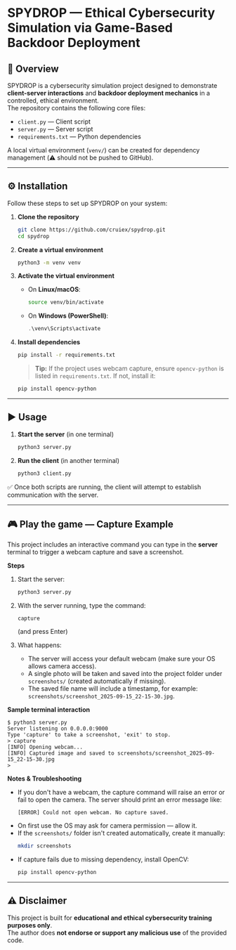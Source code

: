 # SPYDROP — Ethical Cybersecurity Simulation via Game-Based Backdoor Deployment

## 📌 Overview
SPYDROP is a cybersecurity simulation project designed to demonstrate **client-server interactions** and **backdoor deployment mechanics** in a controlled, ethical environment.  
The repository contains the following core files:

- `client.py` — Client script  
- `server.py` — Server script  
- `requirements.txt` — Python dependencies  

A local virtual environment (`venv/`) can be created for dependency management (⚠️ should not be pushed to GitHub).

---

## ⚙️ Installation

Follow these steps to set up SPYDROP on your system:

1. **Clone the repository**
   ```bash
   git clone https://github.com/cruiex/spydrop.git
   cd spydrop
   ```

2. **Create a virtual environment**
   ```bash
   python3 -m venv venv
   ```

3. **Activate the virtual environment**
   - On **Linux/macOS**:
     ```bash
     source venv/bin/activate
     ```
   - On **Windows (PowerShell)**:
     ```powershell
     .\venv\Scripts\activate
     ```

4. **Install dependencies**
   ```bash
   pip install -r requirements.txt
   ```
   > **Tip:** If the project uses webcam capture, ensure `opencv-python` is listed in `requirements.txt`. If not, install it:
   ```bash
   pip install opencv-python
   ```

---

## ▶️ Usage

1. **Start the server** (in one terminal)
   ```bash
   python3 server.py
   ```

2. **Run the client** (in another terminal)
   ```bash
   python3 client.py
   ```

✅ Once both scripts are running, the client will attempt to establish communication with the server.

---

## 🎮 Play the game — Capture Example

This project includes an interactive command you can type in the **server** terminal to trigger a webcam capture and save a screenshot.

**Steps**

1. Start the server:
   ```bash
   python3 server.py
   ```

2. With the server running, type the command:
   ```
   capture
   ```
   (and press Enter)

3. What happens:
   - The server will access your default webcam (make sure your OS allows camera access).
   - A single photo will be taken and saved into the project folder under `screenshots/` (created automatically if missing).
   - The saved file name will include a timestamp, for example: `screenshots/screenshot_2025-09-15_22-15-30.jpg`.

**Sample terminal interaction**
```
$ python3 server.py
Server listening on 0.0.0.0:9000
Type 'capture' to take a screenshot, 'exit' to stop.
> capture
[INFO] Opening webcam...
[INFO] Captured image and saved to screenshots/screenshot_2025-09-15_22-15-30.jpg
> 
```

**Notes & Troubleshooting**
- If you don't have a webcam, the capture command will raise an error or fail to open the camera. The server should print an error message like:
  ```
  [ERROR] Could not open webcam. No capture saved.
  ```
- On first use the OS may ask for camera permission — allow it.
- If the `screenshots/` folder isn't created automatically, create it manually:
  ```bash
  mkdir screenshots
  ```
- If capture fails due to missing dependency, install OpenCV:
  ```bash
  pip install opencv-python
  ```

---

## ⚠️ Disclaimer
This project is built for **educational and ethical cybersecurity training purposes only**.  
The author does **not endorse or support any malicious use** of the provided code.

